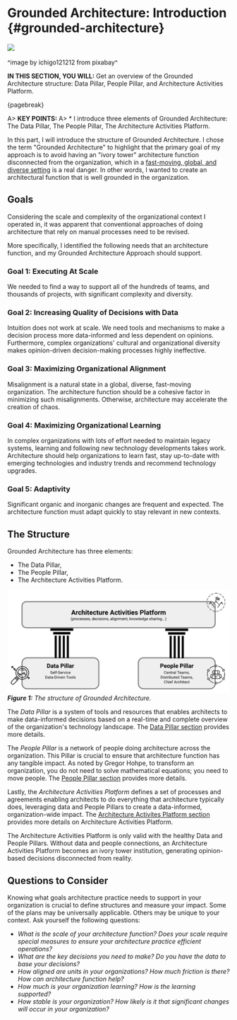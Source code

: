 

# Grounded Architecture: Introduction {#grounded-architecture}

![](assets/images/arch/buildings-205986_1920.jpg)

^image by ichigo121212 from pixabay^

**IN THIS SECTION, YOU WILL:** Get an overview of the Grounded Architecture structure: Data Pillar, People Pillar, and Architecture Activities Platform.

{pagebreak}

A> **KEY POINTS:**
A> * I introduce three elements of Grounded Architecture: The Data Pillar, The People Pillar, The Architecture Activities Platform.

In this part, I will introduce the structure of Grounded Architecture. I chose the term "Grounded Architecture" to highlight that the primary goal of my approach is to avoid having an "ivory tower" architecture function disconnected from the organization, which in a [fast-moving, global, and diverse setting](#context) is a real danger. In other words, I wanted to create an architectural function that is well grounded in the organization.

## Goals

Considering the scale and complexity of the organizational context I operated in, it was apparent that conventional approaches of doing architecture that rely on manual processes need to be revised. 

More specifically, I identified the following needs that an architecture function, and my Grounded Architecture Approach should support.

### Goal 1: Executing At Scale

We needed to find a way to support all of the hundreds of teams, and thousands of projects, with significant complexity and diversity.

### Goal 2: Increasing Quality of Decisions with Data

Intuition does not work at scale. We need tools and mechanisms to make a decision process more data-informed and less dependent on opinions. Furthermore, complex organizations' cultural and organizational diversity makes opinion-driven decision-making processes highly ineffective.

### Goal 3: Maximizing Organizational Alignment

Misalignment is a natural state in a global, diverse, fast-moving organization. The architecture function should be a cohesive factor in minimizing such misalignments. Otherwise, architecture may accelerate the creation of chaos.

### Goal 4: Maximizing Organizational Learning

In complex organizations with lots of effort needed to maintain legacy systems, learning and following new technology developments takes work. Architecture should help organizations to learn fast, stay up-to-date with emerging technologies and industry trends and recommend technology upgrades.

### Goal 5: Adaptivity

Significant organic and inorganic changes are frequent and expected. The architecture function must adapt quickly to stay relevant in new contexts.

## The Structure

Grounded Architecture has three elements:
* The Data Pillar,
* The People Pillar,
* The Architecture Activities Platform.

![](assets/images/model.png)
***Figure 1:** The structure of Grounded Architecture.*

The *Data Pillar* is a system of tools and resources that enables architects to make data-informed decisions based on a real-time and complete overview of the organization's technology landscape. The [Data Pillar section](#data) provides more details.

The *People Pillar* is a network of people doing architecture across the organization. This Pillar is crucial to ensure that architecture function has any tangible impact. As noted by Gregor Hohpe, to transform an organization, you do not need to solve mathematical equations; you need to move people. The [People Pillar section](#people) provides more details.

Lastly, the *Architecture Activities Platform* defines a set of processes and agreements enabling architects to do everything that architecture typically does, leveraging data and People Pillars to create a data-informed, organization-wide impact. The [Architecture Activites Platform section](#activities-platform) provides more details on Architecture Activities Platform. 

The Architecture Activities Platform is only valid with the healthy Data and People Pillars. Without data and people connections, an Architecture Activities Platform becomes an ivory tower institution, generating opinion-based decisions disconnected from reality.

## Questions to Consider

Knowing what goals architecture practice needs to support in your organization is crucial to define structures and measure your impact. Some of the plans may be universally applicable. Others may be unique to your context. Ask yourself the following questions:

* *What is the scale of your architecture function? Does your scale require special measures to ensure your architecture practice efficient operations?*
* *What are the key decisions you need to make? Do you have the data to base your decisions?*
* *How aligned are units in your organizations? How much friction is there? How can architecture function help?*
* *How much is your organization learning? How is the learning supported?*
* *How stable is your organization? How likely is it that significant changes will occur in your organization?* 
